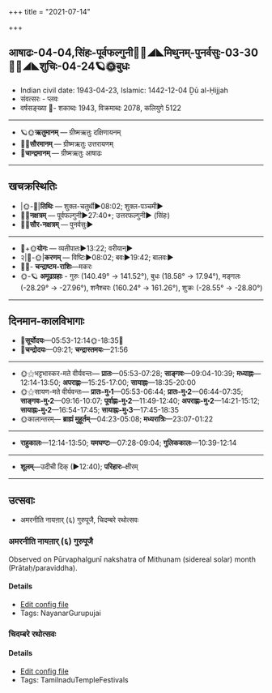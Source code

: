 +++
title = "2021-07-14"

+++
## आषाढः-04-04,सिंहः-पूर्वफल्गुनी🌛🌌◢◣मिथुनम्-पुनर्वसुः-03-30🌌🌞◢◣शुचिः-04-24🪐🌞बुधः
- Indian civil date: 1943-04-23, Islamic: 1442-12-04 Ḏū al-Ḥijjah
- संवत्सरः - प्लवः
- वर्षसङ्ख्या 🌛- शकाब्दः 1943, विक्रमाब्दः 2078, कलियुगे 5122
___________________
- 🪐🌞**ऋतुमानम्** — ग्रीष्मऋतुः दक्षिणायनम्
- 🌌🌞**सौरमानम्** — ग्रीष्मऋतुः उत्तरायणम्
- 🌛**चान्द्रमानम्** — ग्रीष्मऋतुः आषाढः
___________________


## खचक्रस्थितिः
- |🌞-🌛|**तिथिः** — शुक्ल-चतुर्थी►08:02; शुक्ल-पञ्चमी►  
- 🌌🌛**नक्षत्रम्** — पूर्वफल्गुनी►27:40*; उत्तरफल्गुनी► (सिंहः)  
- 🌌🌞**सौर-नक्षत्रम्** — पुनर्वसुः►  
___________________
- 🌛+🌞**योगः** — व्यतीपातः►13:22; वरीयान्►  
- २|🌛-🌞|**करणम्** — विष्टिः►08:02; बवः►19:42; बालवः►  
- 🌌🌛- **चन्द्राष्टम-राशिः**—मकरः  
- 🌞-🪐 **अमूढग्रहाः** - गुरुः (140.49° → 141.52°), बुधः (18.58° → 17.94°), मङ्गलः (-28.29° → -27.96°), शनैश्चरः (160.24° → 161.26°), शुक्रः (-28.55° → -28.80°)
___________________


## दिनमान-कालविभागाः
- 🌅**सूर्योदयः**—05:53-12:14🌞️-18:35🌇  
- 🌛**चन्द्रोदयः**—09:21; **चन्द्रास्तमयः**—21:56  
___________________
- 🌞⚝भट्टभास्कर-मते वीर्यवन्तः— **प्रातः**—05:53-07:28; **साङ्गवः**—09:04-10:39; **मध्याह्नः**—12:14-13:50; **अपराह्णः**—15:25-17:00; **सायाह्नः**—18:35-20:00  
- 🌞⚝सायण-मते वीर्यवन्तः— **प्रातः-मु॰1**—05:53-06:44; **प्रातः-मु॰2**—06:44-07:35; **साङ्गवः-मु॰2**—09:16-10:07; **पूर्वाह्णः-मु॰2**—11:49-12:40; **अपराह्णः-मु॰2**—14:21-15:12; **सायाह्नः-मु॰2**—16:54-17:45; **सायाह्नः-मु॰3**—17:45-18:35  
- 🌞कालान्तरम्— **ब्राह्मं मुहूर्तम्**—04:23-05:08; **मध्यरात्रिः**—23:07-01:22  
___________________
- **राहुकालः**—12:14-13:50; **यमघण्टः**—07:28-09:04; **गुलिककालः**—10:39-12:14  
___________________
- **शूलम्**—उदीची दिक् (►12:40); **परिहारः**–क्षीरम्  
___________________

## उत्सवाः
- अमरनीति नायऩार् (६) गुरुपूजै, चिदम्बरे रथोत्सवः
### अमरनीति नायऩार् (६) गुरुपूजै

Observed on Pūrvaphalgunī nakshatra of Mithunam (sidereal solar) month (Prātaḥ/paraviddha). 

#### Details
- [Edit config file](https://github.com/jyotisham/adyatithi/tree/master/mahApuruSha/nAyanAr/sidereal_solar_month/nakshatra/03/11/amaranIti%20nAyan2Ar%20%286%29%20gurupUjai.toml)
- Tags: NayanarGurupujai


### चिदम्बरे रथोत्सवः



#### Details
- [Edit config file](https://github.com/jyotisham/adyatithi/tree/master/temples/Tamil/relative_event/naTarAjar%20An2i%20tirumaJcan2am/offset__-1/cidambarE%20rathOtsavaH.toml)
- Tags: TamilnaduTempleFestivals


